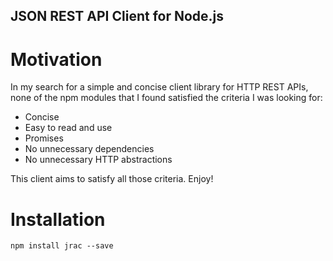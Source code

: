 ## JSON REST API Client for Node.js

# Motivation
In my search for a simple and concise client library for HTTP REST APIs, none of the npm modules that I found satisfied the criteria I was looking for:
- Concise
- Easy to read and use
- Promises
- No unnecessary dependencies
- No unnecessary HTTP abstractions

This client aims to satisfy all those criteria. Enjoy!

# Installation
```
npm install jrac --save
```
